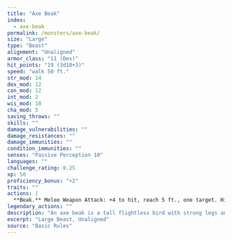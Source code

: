 ```yaml
---
title: "Axe Beak"
index:
  - axe-beak
permalink: /monsters/axe-beak/
size: "Large"
type: "Beast"
alignment: "Unaligned"
armor_class: "11 (Dex)"
hit_points: "19 (3d10+3)"
speed: "walk 50 ft."
str_mod: 14
dex_mod: 12
con_mod: 12
int_mod: 2
wis_mod: 10
cha_mod: 5
saving_throws: ""
skills: ""
damage_vulnerabilities: ""
damage_resistances: ""
damage_immunities: ""
condition_immunities: ""
senses: "Passive Perception 10"
languages: ""
challenge_rating: 0.25
xp: 50
proficiency_bonus: "+2"
traits: ""
actions: |
  **Beak.** Melee Weapon Attack: +4 to hit, reach 5 ft., one target. Hit: 6 (1d8 + 2) slashing damage.  
legendary_actions: ""
description: "An axe beak is a tall flightless bird with strong legs and a heavy, wedge-shaped beak. It has a nasty disposition and tends to attack any unfamiliar creature that wanders too close."
excerpt: "Large Beast, Unaligned"
source: "Basic Rules"
---
```

